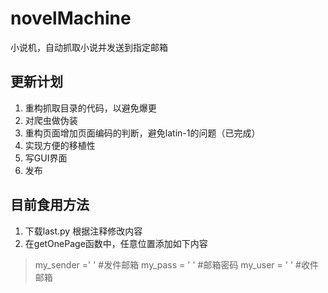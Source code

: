 # novelMachine
小说机，自动抓取小说并发送到指定邮箱

## 更新计划
1. 重构抓取目录的代码，以避免爆更
2. 对爬虫做伪装
3. 重构页面增加页面编码的判断，避免latin-1的问题（已完成）
3. 实现方便的移植性
4. 写GUI界面
5. 发布

## 目前食用方法

1. 下载last.py 根据注释修改内容
2. 在getOnePage函数中，任意位置添加如下内容

>  my_sender =' ' #发件邮箱
>  my_pass = ' ' #邮箱密码
>  my_user = ' ' #收件邮箱
